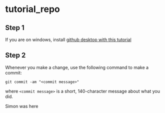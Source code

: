 # tutorial_repo

## Step 1

If you are on windows, install [github desktop with this tutorial](https://www.techrepublic.com/article/how-to-install-github-desktop/)

## Step 2

Whenever you make a change, use the following command to make a commit:

```
git commit -am "<commit message>"
```

where `<commit message>` is a short, 140-character message about what you did.

Simon was here
